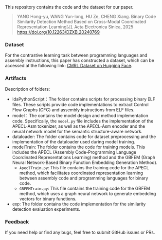 This repository contains the code and the dataset for our  paper.

> YANG Hong-yu, WANG Yun-long, HU Ze, CHENG Xiang. Binary Code Similarity Detection Method Based on Cross-Modal Coordinated Representation Learning[J]. Acta Electronica Sinica, 2025 https://doi.org/10.12263/DZXB.20240769

### Dataset

For the contrastive learning task between programming languages and assembly instructions, this paper has constructed a dataset, which can be accessed at the following link: [CMRL Dataset on Hugging Face](https://huggingface.co/datasets/CMRL-paper/CMRL-dataset).

### Artifacts

Description of folders:

- IdaPythonScript：The  folder contains scripts for processing binary ELF files. These scripts provide code implementations to extract Control Flow Graphs (CFG) and assembly instructions from ELF files.
- model：The  contains the model design and method implementation code. Specifically, the `model.py` file includes the implementation of the APECL-Asm tokenizer, as well as the APECL-Asm encoder and the neural network model for the semantic structure-aware network.
- dataloader: The  folder contains code for dataset preprocessing and the implementation of the dataloader used during model training.
- modelTrain: The  folder contains the code for training models. This includes the APECL (Assembly Code-Programming Language Coordinated Representations Learning) method and the GBFEM (Graph Neural Network-Based Binary Function Embedding Generation Method).
  - `ApeclTrain.py`: This file contains the training code for the APECL method, which facilitates coordinated representation learning between assembly code and programming languages for binary code.
  - `GBFEMTrain.py`: This file contains the training code for the GBFEM method, which uses a graph neural network to generate embedding vectors for binary functions.
- exp: The  folder contains the code implementation for the similarity detection evaluation experiments.

### Feedback

If you need help or find any bugs, feel free to submit GitHub issues or PRs.
